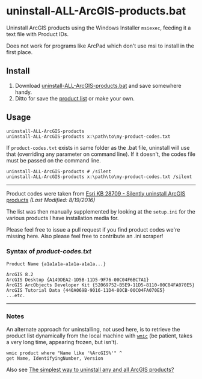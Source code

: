 # uninstall-ALL-ArcGIS-products.bat

Uninstall ArcGIS products using the Windows Installer `msiexec`, feeding it a text file with Product IDs.

Does not work for programs like ArcPad which don't use msi to install in the first place.  

## Install
1. Download [uninstall-ALL-ArcGIS-products.bat](https://github.com/envygeo/arcplus/blob/master/SysAdmin/deployment/uninstall-ALL-ArcGIS-products.bat) and save somewhere handy. 
2. Ditto for save the [product list](https://github.com/envygeo/arcplus/tree/master/SysAdmin/deployment/product-codes) or make your own.


## Usage  
    uninstall-ALL-ArcGIS-products    
    uninstall-ALL-ArcGIS-products x:\path\to\my-product-codes.txt
    
If `product-codes.txt` exists in same folder as the .bat file, uninstall will use that (overriding any parameter on command line). If it doesn't, the codes file must be passed on the command line.

    uninstall-ALL-ArcGIS-products # /silent
    uninstall-ALL-ArcGIS-products x:\path\to\my-product-codes.txt /silent


---------
Product codes were taken from [Esri KB 28709 - Silently uninstall ArcGIS products](http://support.esri.com/en/knowledgebase/techarticles/detail/28709) *(Last Modified: 8/19/2016)*

The list was then manually supplemented by looking at the `setup.ini` for the various products I have installation media for.   

Please feel free to issue a pull request if you find product codes we're missing here. Also please feel free to contribute an .ini scraper!

### Syntax of *product-codes.txt*

    Product Name {a1a1a1a-a1a1a-a1a1a...}
    
    ArcGIS 8.2
    ArcGIS Desktop {A149DEA2-1D5B-11D5-9F76-00C04F6BC7A1}
    ArcGIS ArcObjects Developer Kit {52069752-B5E9-11D5-8110-00C04FA070E5}
    ArcGIS Tutorial Data {440A069B-9016-11D4-80CB-00C04FA070E5}
    ...etc.
    

-----
### Notes

An alternate approach for uninstalling, not used here, is to retrieve the product list dynamically from the local machine with [`wmic`](http://technet.microsoft.com/en-us/library/bb742610.aspx) (be patient, takes a very long time, appearing frozen, but isn't).

	wmic product where "Name like '%ArcGIS%'" ^
	get Name, IdentifyingNumber, Version 


Also see [The simplest way to uninstall any and all ArcGIS products?](http://gis.stackexchange.com/questions/49290/the-simplest-way-to-uninstall-any-and-all-arcgis-products)